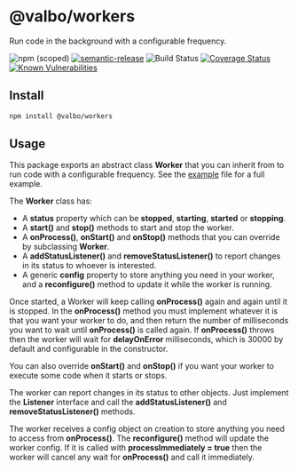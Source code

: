 # @valbo/workers

Run code in the background with a configurable frequency.

![npm (scoped)](https://img.shields.io/npm/v/@valbo/workers)
[![semantic-release](https://img.shields.io/badge/%20%20%F0%9F%93%A6%F0%9F%9A%80-semantic--release-e10079.svg)](https://github.com/semantic-release/semantic-release)
![Build Status](https://img.shields.io/github/workflow/status/valverdealbo/workers/CI)
[![Coverage Status](https://coveralls.io/repos/github/valverdealbo/workers/badge.svg?branch=main)](https://coveralls.io/github/valverdealbo/workers?branch=main)
[![Known Vulnerabilities](https://snyk.io/test/github/valverdealbo/workers/badge.svg?targetFile=package.json)](https://snyk.io/test/github/valverdealbo/workers?targetFile=package.json)

## Install

```bash
npm install @valbo/workers
```

## Usage

This package exports an abstract class **Worker** that you can inherit from to run code with a configurable frequency. See the [example](src/example.ts) file for a full example.

The **Worker** class has:

- A **status** property which can be **stopped**, **starting**, **started** or **stopping**.
- A **start()** and **stop()** methods to start and stop the worker.
- A **onProcess()**, **onStart()** and **onStop()** methods that you can override by subclassing **Worker**.
- A **addStatusListener()** and **removeStatusListener()** to report changes in its status to whoever is interested.
- A generic **config** property to store anything you need in your worker, and a **reconfigure()** method to update it while the worker is running.

Once started, a Worker will keep calling **onProcess()** again and again until it is stopped. In the **onProcess()** method you must implement whatever it is 
that you want your worker to do, and then return the number of milliseconds you want to wait until **onProcess()** is called again. If **onProcess()** throws 
then the worker will wait for **delayOnError** milliseconds, which is 30000 by default and configurable in the constructor.

You can also override **onStart()** and **onStop()** if you want your worker to execute some code when it starts or stops.

The worker can report changes in its status to other objects. Just implement the **Listener** interface and call the **addStatusListener()** and **removeStatusListener()** methods.

The worker receives a config object on creation to store anything you need to access from **onProcess()**. The **reconfigure()** method will update the worker config. 
If it is called with **processImmediately = true** then the worker will cancel any wait for **onProcess()** and call it immediately.
